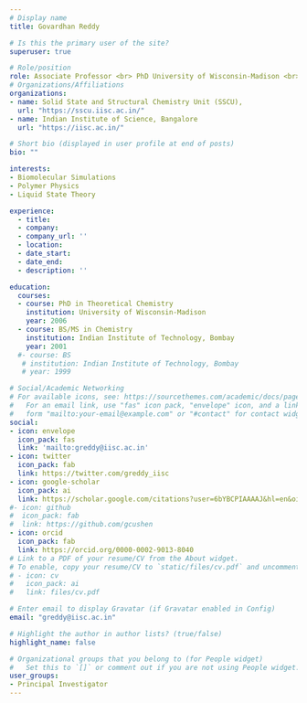 ```yaml
---
# Display name
title: Govardhan Reddy

# Is this the primary user of the site?
superuser: true

# Role/position
role: Associate Professor <br> PhD University of Wisconsin-Madison <br> BS/MS Indian Institute of Technology - Bombay
# Organizations/Affiliations
organizations:
- name: Solid State and Structural Chemistry Unit (SSCU),
  url: "https://sscu.iisc.ac.in/"
- name: Indian Institute of Science, Bangalore
  url: "https://iisc.ac.in/"

# Short bio (displayed in user profile at end of posts)
bio: ""

interests:
- Biomolecular Simulations 
- Polymer Physics
- Liquid State Theory

experience:
  - title: 
  - company: 
  - company_url: ''
  - location: 
  - date_start: 
  - date_end: 
  - description: ''

education:
  courses:
  - course: PhD in Theoretical Chemistry
    institution: University of Wisconsin-Madison
    year: 2006
  - course: BS/MS in Chemistry
    institution: Indian Institute of Technology, Bombay
    year: 2001
  #- course: BS
   # institution: Indian Institute of Technology, Bombay
   # year: 1999

# Social/Academic Networking
# For available icons, see: https://sourcethemes.com/academic/docs/page-builder/#icons
#   For an email link, use "fas" icon pack, "envelope" icon, and a link in the
#   form "mailto:your-email@example.com" or "#contact" for contact widget.
social:
- icon: envelope
  icon_pack: fas
  link: 'mailto:greddy@iisc.ac.in'
- icon: twitter
  icon_pack: fab
  link: https://twitter.com/greddy_iisc 
- icon: google-scholar
  icon_pack: ai
  link: https://scholar.google.com/citations?user=6bYBCPIAAAAJ&hl=en&oi=ao
#- icon: github
#  icon_pack: fab
#  link: https://github.com/gcushen
- icon: orcid
  icon_pack: fab
  link: https://orcid.org/0000-0002-9013-8040
# Link to a PDF of your resume/CV from the About widget.
# To enable, copy your resume/CV to `static/files/cv.pdf` and uncomment the lines below.
# - icon: cv
#   icon_pack: ai
#   link: files/cv.pdf

# Enter email to display Gravatar (if Gravatar enabled in Config)
email: "greddy@iisc.ac.in"

# Highlight the author in author lists? (true/false)
highlight_name: false 

# Organizational groups that you belong to (for People widget)
#   Set this to `[]` or comment out if you are not using People widget.
user_groups:
- Principal Investigator
---
```

